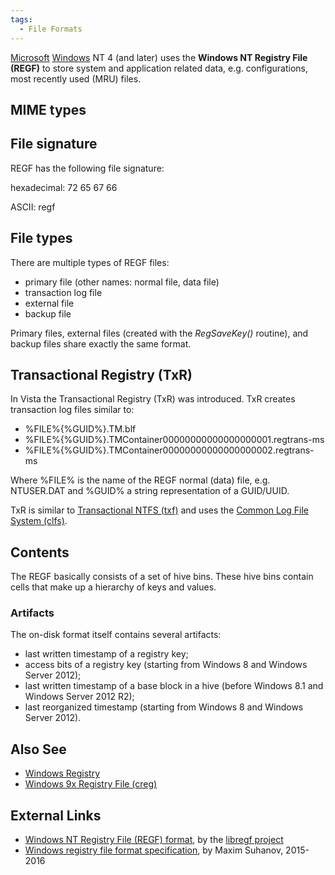 ```yaml
---
tags:
  - File Formats
---
```

[Microsoft](microsoft.md) [Windows](windows.md) NT 4
(and later) uses the **Windows NT Registry File (REGF)** to store system
and application related data, e.g. configurations, most recently used
(MRU) files.

## MIME types

## File signature

REGF has the following file signature:

hexadecimal: 72 65 67 66

ASCII: regf

## File types

There are multiple types of REGF files:

* primary file (other names: normal file, data file)
* transaction log file
* external file
* backup file

Primary files, external files (created with the *RegSaveKey()* routine),
and backup files share exactly the same format.

## Transactional Registry (TxR)

In Vista the Transactional Registry (TxR) was introduced. TxR creates
transaction log files similar to:

* %FILE%{%GUID%}.TM.blf
* %FILE%{%GUID%}.TMContainer00000000000000000001.regtrans-ms
* %FILE%{%GUID%}.TMContainer00000000000000000002.regtrans-ms

Where %FILE% is the name of the REGF normal (data) file, e.g. NTUSER.DAT
and %GUID% a string representation of a GUID/UUID.

TxR is similar to [Transactional NTFS (txf)](ntfs.md) and uses
the [Common Log File System
(clfs)](common_log_file_system_(clfs).md).

## Contents

The REGF basically consists of a set of hive bins. These hive bins
contain cells that make up a hierarchy of keys and values.

### Artifacts

The on-disk format itself contains several artifacts:

* last written timestamp of a registry key;
* access bits of a registry key (starting from Windows 8 and Windows
  Server 2012);
* last written timestamp of a base block in a hive (before Windows 8.1
  and Windows Server 2012 R2);
* last reorganized timestamp (starting from Windows 8 and Windows Server
  2012).

## Also See

* [Windows Registry](windows_registry.md)
* [Windows 9x Registry File (creg)](windows_9x_registry_file_(creg).md)

## External Links

* [Windows NT Registry File (REGF) format](https://github.com/libyal/libregf/blob/main/documentation/Windows%20NT%20Registry%20File%20(REGF)%20format.asciidoc),
  by the [libregf project](libregf.md)
* [Windows registry file format specification](https://github.com/msuhanov/regf/blob/master/Windows%20registry%20file%20format%20specification.md),
  by Maxim Suhanov, 2015-2016
